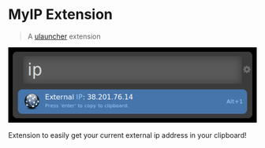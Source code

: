 
# MyIP Extension
> A [ulauncher](https://ulauncher.io/) extension

![screenshot](screenshot.png)

Extension to easily get your current external ip address in your clipboard!

